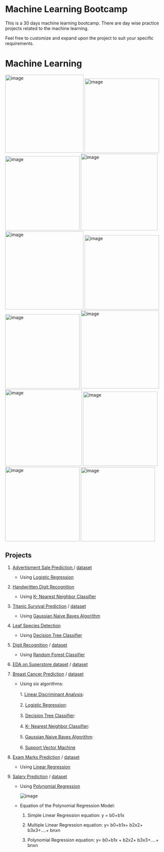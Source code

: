 # Machine Learning Bootcamp
This is a 30 days machine learning bootcamp. There are day wise practice projects related to the machine learning.

Feel free to customize and expand upon the project to suit your specific requirements.

# Machine Learning

<img width="250" alt="image" src="https://github.com/thisarakaushan/Machine-Learning-Bootcamp/assets/125348115/0466ddf3-0815-4b80-94e1-5ec0ff2823d8">

<img width="238" alt="image" src="https://github.com/thisarakaushan/Machine-Learning-Bootcamp/assets/125348115/064dccfc-f161-4e05-80b1-e785c38e47d2">

<img width="238" alt="image" src="https://github.com/thisarakaushan/Machine-Learning-Bootcamp/assets/125348115/cea43bda-3de0-4fd9-b912-e9cb404eba70">

<img width="245" alt="image" src="https://github.com/thisarakaushan/Machine-Learning-Bootcamp/assets/125348115/9c028aeb-8445-4a40-9c26-36caebebfbc8">

<img width="250" alt="image" src="https://github.com/thisarakaushan/Machine-Learning-Bootcamp/assets/125348115/c1396967-049f-45e9-9bc4-cefeeea8fc72">

<img width="238" alt="image" src="https://github.com/thisarakaushan/Machine-Learning-Bootcamp/assets/125348115/db344626-c67f-4b98-a5b9-8315f5700467">

<img width="238" alt="image" src="https://github.com/thisarakaushan/Machine-Learning-Bootcamp/assets/125348115/14d7a185-a6e7-4ba0-a7b2-002584099c99">

<img width="250" alt="image" src="https://github.com/thisarakaushan/Machine-Learning-Bootcamp/assets/125348115/b3514a39-6554-4f43-8930-018aeead325b">

<img width="245" alt="image" src="https://github.com/thisarakaushan/Machine-Learning-Bootcamp/assets/125348115/37faeb71-69f3-4ffd-8510-e13fbc246729">

<img width="238" alt="image" src="https://github.com/thisarakaushan/Machine-Learning-Bootcamp/assets/125348115/2a2fdb31-f8a7-4b49-a2c0-23e8c934f809">

<img width="238" alt="image" src="https://github.com/thisarakaushan/Machine-Learning-Bootcamp/assets/125348115/b676acb3-852b-4cf8-9a29-211cd9834728">

<img width="237" alt="image" src="https://github.com/thisarakaushan/Machine-Learning-Bootcamp/assets/125348115/cb3419ec-d596-4dce-b818-70ccdfdd0c94">


## Projects

1. [Advertisment Sale Prediction ](./notebooks/Ad.%20Sales%20Prediction.ipynb) / [dataset](./datasets/Ad.%20Sales%20Prediction.csv)
   
   - Using [Logistic Regression](https://scikit-learn.org/stable/modules/generated/sklearn.linear_model.LogisticRegression.html)
     
2. [Handwritten Digit Recognition](./notebooks/Handwritten_Digit_Recognition.ipynb)
   
   - Using  [K- Nearest Neighbor Classifier](https://scikit-learn.org/stable/modules/generated/sklearn.neighbors.KNeighborsClassifier.html)
    
3. [Titanic Survival Prediction](./notebooks/Titanic%20Survival%20Prediction_NavieBayes.ipynb) / [dataset](./datasets/titanic.csv)
   
   - Using [Gaussian Naive Bayes Algorithm](https://scikit-learn.org/stable/modules/naive_bayes.html)
  
4. [Leaf Species Detection](./notebooks/Leaf%20Species%20Detection.ipynb)

   - Using [Decision Tree Classifier](https://scikit-learn.org/stable/modules/tree.html)

5. [Digit Recognition](./notebooks/Digit%20Recognition_Random%20Forest.ipynb) / [dataset](./datasets/digit_recognition)
   
   - Using  [Random Forest Classifier](https://scikit-learn.org/stable/modules/generated/sklearn.ensemble.RandomForestClassifier.html)

6. [EDA on Superstore dataset](./notebooks/EDA%20on%20Superstore%20dataset.ipynb) / [dataset](//datasets/Superstore.csv)

7. [Breast Cancer Prediction](./notebooks/Breast%20Cancer%20Detection_various%20ML%20algorithms.ipynb) / [dataset](//datasets/breast_cancer.csv)

   - Using six algorithms:<br>     
           1. [Linear Discriminant Analysis](https://scikit-learn.org/stable/modules/generated/sklearn.discriminant_analysis.LinearDiscriminantAnalysis.html):<br>  
           2. [Logistic Regression](https://scikit-learn.org/stable/modules/generated/sklearn.linear_model.LogisticRegression.html):<br>  
           3. [Decision Tree Classifier](https://scikit-learn.org/stable/modules/generated/sklearn.tree.DecisionTreeClassifier.html):<br>  
           4. [K- Nearest Neighbor Classifier](https://scikit-learn.org/stable/modules/generated/sklearn.neighbors.KNeighborsClassifier.html):<br>  
           5. [Gaussian Naive Bayes Algorithm](https://scikit-learn.org/stable/modules/naive_bayes.html):<br>  
           6. [Support Vector Machine](https://scikit-learn.org/stable/modules/generated/sklearn.svm.LinearSVC.html)

8. [Exam Marks Prediction](./notebooks/Exam%20Marks%20Prediction_Linear%20Regression.ipynb) / [dataset](./datasets/Exam%20marks.csv)

   - Using [Linear Regression](https://scikit-learn.org/stable/modules/generated/sklearn.linear_model.LinearRegression.html)

9. [Salary Prediction](./notebooks/Salary%20Predict_Polynomial%20Regression.ipynb) / [dataset](./datasets/Salaries.csv)

    - Using [Polynomial Regression](https://www.javatpoint.com/machine-learning-polynomial-regression)
      
      ![image](https://github.com/thisarakaushan/Machine-Learning-Bootcamp/assets/125348115/9d08d9bf-da71-468f-bd04-3064ab613e35)
    - Equation of the Polynomial Regression Model:
      
         1. Simple Linear Regression equation:    y = b0+b1x        

         2. Multiple Linear Regression equation:  y= b0+b1x+ b2x2+ b3x3+....+ bnxn        

         3. Polynomial Regression equation:       y= b0+b1x + b2x2+ b3x3+....+ bnxn         

